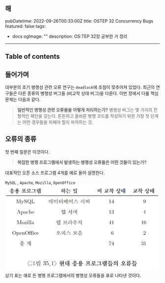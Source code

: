 ## 해

pubDatetime: 2022-09-26T00:33:00Z
title: OSTEP 32 Concurrency Bugs
featured: false
tags:

- docs
  ogImage: ""
  description: OS:TEP 32장 공부한 거 정리

---

## Table of contents

## 들어가며

대부분의 초기 병행성 관련 오류 연구는 `deadlock`에 초점이 맞추어져 있었다.
최근의 연구들은 다른 종류의 병행성 버그들 (비교착 상태 버그)을 다룬다.
이번 장에서 다룰 핵심 문제는 다음과 같다.

> **일반적인 병행성 관련 오류들을 어떻게 처리하는가?**
> 병행성 버그는 몇 가지의 전형적인 패턴을 갖는다.
> 튼튼하고 올바른 병행 코드를 작성하기 위한 가장 첫 단계는 어떤 경우들을 피해야 할지 파악하는 것.

## 오류의 종류

첫 번째 질문은 이것이다.

> **복잡한 병행 프로그램에서 발생하는 병행성 오류들은 어떤 것들이 있는가?**

대표적인 오픈 소스 프로그램 4개를 예로 들어 설명한다.

`MySQL` , `Apache`, `Mozilla`, `OpenOffice`
![](/public/image/ostep-32-concurrency-bugs-1695656687000.jpeg)
상기 표는 예로 든 병행 프로그램에서의 병행성 오류들을 표로 나타낸 것이다.
